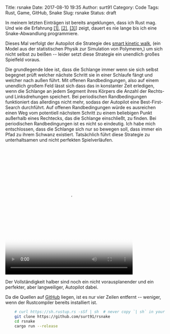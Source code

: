 Title: rsnake
Date: 2017-08-10 19:35
Author: surt91
Category: Code
Tags: Rust, Game, GitHub, Snake
Slug: rsnake
Status: draft

In meinem letzten Einträgen ist bereits angeklungen, dass ich Rust mag. Und wie
die Erfahrung [[1]]({filename}/snake.md), [[2]]({filename}/pysnake.md), [[3]]({filename}/msnake.md)]
zeigt, dauert es nie lange bis ich eine Snake-Abwandlung programmiere.

Dieses Mal verfolgt der Autopilot die Strategie des [smart kinetic walk](https://doi.org/10.1103/PhysRevB.31.2993),
(ein Model aus der statistischen Physik zur Simulation von Polymeren,)
um sich nicht selbst zu beißen -- leider setzt diese Strategie ein unendlich
großes Spielfeld voraus.

Die grundlegende Idee ist, dass die Schlange immer wenn sie sich selbst begegnet
prüft welcher nächste Schritt sie in einer Schlaufe fängt und welcher nach außen
führt. Mit offenen Randbedingungen, also auf einem unendlich großem Feld lässt
sich dass das in konstanter Zeit erledigen, wenn die Schlange an jedem Segment
ihres Körpers die Anzahl der Rechts- und Linksdrehungen speichert. Bei
periodischen Randbedingungen funktioniert das allerdings nicht mehr, sodass der
Autopilot eine Best-First-Search durchführt. Auf offenen Randbedingungen würde
es ausreichen einen Weg vom potentiell nächstem Schritt zu einem beliebigen
Punkt außerhalb eines Rechtecks, das die Schlange einschließt, zu finden.
Bei periodischen Randbedingungen ist es nicht so eindeutig. Ich habe mich
entschlossen, dass die Schlange sich nur so bewegen soll, dass immer ein Pfad
zu ihrem Schwanz existiert. Tatsächlich führt diese Strategie zu unterhaltsamen
und nicht perfekten Spielverläufen.

<video controls loop autoplay poster="{filename}/img/rsnake.png" width="400" height="400" class="fixed-size-400">
<source src="{filename}/vid/rsnake.mp4" type="video/mp4">
Your browser does not support the video tag.
</video>

Der Vollständigkeit halber sind noch ein nicht vorausplanender und ein
perfekter, aber langweiliger, Autopilot dabei.

Da die Quellen auf [GitHub](https://github.com/surt91/rsnake) liegen, ist
es nur vier Zeilen entfernt -- weniger, wenn der Rustcompiler bereits installiert
ist.

```bash
    # curl https://sh.rustup.rs -sSf | sh  # never copy `| sh` in your terminal
    git clone https://github.com/surt91/rsnake
    cd rsnake
    cargo run --release
```
